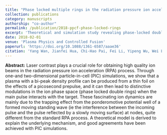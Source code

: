 ```yaml
---
title: "Phase locked multiple rings in the radiation pressure ion acceleration process"
collection: publications
category: manuscripts
authorship: "co-author"
permalink: /publication/2018-ppcf-phase-locked-rings
excerpt: 'Theoretical and simulation study revealing phase-locked double ring structures in ion phase space during radiation pressure acceleration, caused by ponderomotive trapping in moving standing waves from laser contrast effects.'
date: 2018-02-01
venue: 'Plasma Physics and Controlled Fusion'
paperurl: 'https://doi.org/10.1088/1361-6587/aaae36'
citation: 'Yang Wan, Jianfei Hua, Chi-Hao Pai, Fei Li, Yipeng Wu, Wei Lu, Chaojie Zhang, Xinlu Xu, Chan Joshi, Warren B. Mori, "Phase locked multiple rings in the radiation pressure ion acceleration process," <i>Plasma Phys. Control. Fusion</i> 60, 034012 (2018).'
---
```


**Abstract:** Laser contrast plays a crucial role for obtaining high quality ion beams in the radiation pressure ion acceleration (RPA) process. Through one-and two-dimensional particle-in-cell (PIC) simulations, we show that a plasma with a bi-peak density profile can be produced from a thin foil on the effects of a picosecond prepulse, and it can then lead to distinctive modulations in the ion phase space (phase locked double rings) when the main pulse interacts with the target. These fascinating ion dynamics are mainly due to the trapping effect from the ponderomotive potential well of a formed moving standing wave (ie the interference between the incoming pulse and the pulse reflected by a slowly moving surface) at nodes, quite different from the standard RPA process. A theoretical model is derived to explain the underlying mechanism, and good agreements have been achieved with PIC simulations.
